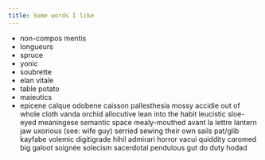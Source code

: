 ```yaml
---
title: Some words I like
---
```

- non-compos mentis
- longueurs
- spruce 
- yonic
- soubrette
- elan vitale
- table potato
- maieutics
- epicene
calque
odobene
caisson
pallesthesia
mossy
accidie
out of whole cloth
vanda orchid
allocutive
lean into the habit
leucistic
sloe-eyed
meaningese
semantic space
mealy-mouthed
avant la lettre
lantern jaw
uxorious (see: wife guy)
serried
sewing their own sails 
pat/glib
kayfabe
volemic
digitigrade
hihil admirari
horror vacui
quiddity
caromed
big galoot
soignée
solecism
sacerdotal
pendulous gut
do duty
hodad
